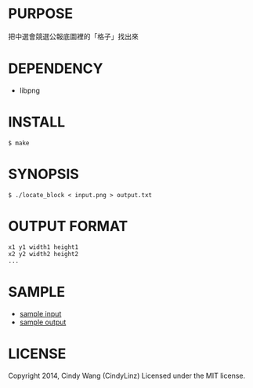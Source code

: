 # PURPOSE

把中選會競選公報底圖裡的「格子」找出來

# DEPENDENCY

+ libpng

# INSTALL

```
$ make
```

# SYNOPSIS

```
$ ./locate_block < input.png > output.txt
```

# OUTPUT FORMAT

```
x1 y1 width1 height1
x2 y2 width2 height2
...
```

# SAMPLE
+ [sample input](https://github.com/CindyLinz/BulletinCEC-LocateBlockFromPNG/blob/master/input.png)
+ [sample output](https://github.com/CindyLinz/BulletinCEC-LocateBlockFromPNG/blob/master/output.txt)

# LICENSE

Copyright 2014, Cindy Wang (CindyLinz) Licensed under the MIT license.

